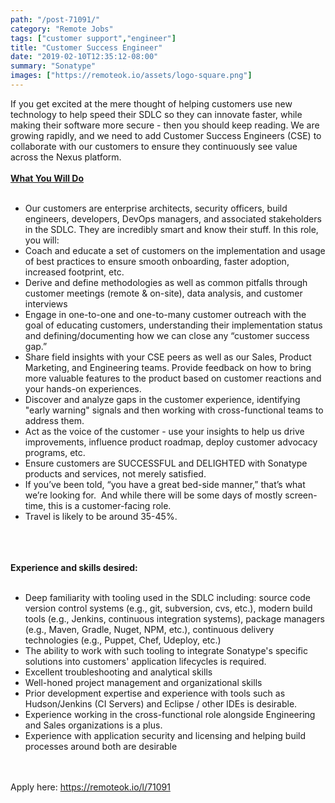 ```yaml
---
path: "/post-71091/"
category: "Remote Jobs"
tags: ["customer support","engineer"]
title: "Customer Success Engineer"
date: "2019-02-10T12:35:12-08:00"
summary: "Sonatype"
images: ["https://remoteok.io/assets/logo-square.png"]
---
```


If you get excited at the mere thought of helping customers use new technology to help speed their SDLC so they can innovate faster, while making their software more secure - then you should keep reading. We are growing rapidly, and we need to add Customer Success Engineers (CSE) to collaborate with our customers to ensure they continuously see value across the Nexus platform.<br /><br /><strong><u>What You Will Do</u></strong><br /><br /><ul><li>Our customers are enterprise architects, security officers, build engineers, developers, DevOps managers, and associated stakeholders in the SDLC. They are incredibly smart and know their stuff. In this role, you will:</li><li>Coach and educate a set of customers on the implementation and usage of best practices to ensure smooth onboarding, faster adoption, increased footprint, etc.</li><li>Derive and define methodologies as well as common pitfalls through customer meetings (remote &amp; on-site), data analysis, and customer interviews</li><li>Engage in one-to-one and one-to-many customer outreach with the goal of educating customers, understanding their implementation status and defining/documenting how we can close any &ldquo;customer success gap.&rdquo;</li><li>Share field insights with your CSE peers as well as our Sales, Product Marketing, and Engineering teams. Provide feedback on how to bring more valuable features to the product based on customer reactions and your hands-on experiences.</li><li>Discover and analyze gaps in the customer experience, identifying "early warning" signals and then working with cross-functional teams to address them.</li><li>Act as the voice of the customer - use your insights to help us drive improvements, influence product roadmap, deploy customer advocacy programs, etc.</li><li>Ensure customers are SUCCESSFUL and DELIGHTED with Sonatype products and services, not merely satisfied.</li><li>If you&rsquo;ve been told, &ldquo;you have a great bed-side manner,&rdquo; that&rsquo;s what we&rsquo;re looking for.&nbsp; And while there will be some days of mostly screen-time, this is a customer-facing role.</li><li>Travel is likely to be around 35-45%.</li></ul><br /><br /><br /><strong>Experience and skills desired:</strong><br /><br /><ul><li>Deep familiarity with tooling used in the SDLC including: source code version control systems (e.g., git, subversion, cvs, etc.), modern build tools (e.g., Jenkins, continuous integration systems), package managers (e.g., Maven, Gradle, Nuget, NPM, etc.), continuous delivery technologies (e.g., Puppet, Chef, Udeploy, etc.)</li><li>The ability to work with such tooling to integrate Sonatype's specific solutions into customers' application lifecycles is required.</li><li>Excellent troubleshooting and analytical skills</li><li>Well-honed project management and organizational skills</li><li>Prior development expertise and experience with tools such as Hudson/Jenkins (CI Servers) and Eclipse / other IDEs is desirable.</li><li>Experience working in the cross-functional role alongside Engineering and Sales organizations is a plus.</li><li>Experience with application security and licensing and helping build processes around both are desirable</li></ul>

<br/>
<br/>
Apply here: <A HREF="https://remoteok.io/l/71091">https://remoteok.io/l/71091</A>
